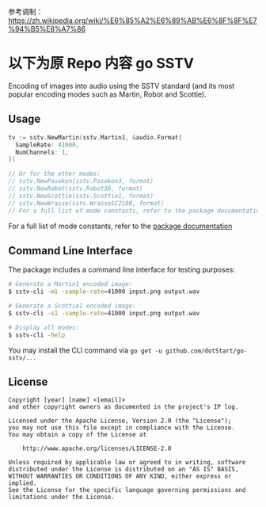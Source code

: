参考调制：https://zh.wikipedia.org/wiki/%E6%85%A2%E6%89%AB%E6%8F%8F%E7%94%B5%E8%A7%86

以下为原 Repo 内容
go SSTV
=======

Encoding of images into audio using the SSTV standard (and its most popular encoding modes such as
Martin, Robot and Scottie).

Usage
-----

```go
tv := sstv.NewMartin(sstv.Martin1, &audio.Format{
  SampleRate: 41000,
  NumChannels: 1,
})

// Or for the other modes:
// sstv.NewPasokon(sstv.Pasokon3, format)
// sstv.NewRobot(sstv.Robot36, format)
// sstv.NewScottie(sstv.Scottie1, format)
// sstv.NewWrasse(sstv.WrasseSC2180, format)
// For a full list of mode constants, refer to the package documentation
```

For a full list of mode constants, refer to the [package documentation](https://godoc.org/github.com/dotStart/go-sstv)

Command Line Interface
----------------------

The package includes a command line interface for testing purposes:

```sh
# Generate a Martin1 encoded image:
$ sstv-cli -m1 -sample-rate=41000 input.png output.wav

# Generate a Scottie1 encoded image:
$ sstv-cli -s1 -sample-rate=41000 input.png output.wav

# Display all modes:
$ sstv-cli -help
```

You may install the CLI command via `go get -u github.com/dotStart/go-sstv/...`

License
-------

```
Copyright [year] [name] <[email]>
and other copyright owners as documented in the project's IP log.

Licensed under the Apache License, Version 2.0 (the "License");
you may not use this file except in compliance with the License.
You may obtain a copy of the License at

    http://www.apache.org/licenses/LICENSE-2.0

Unless required by applicable law or agreed to in writing, software
distributed under the License is distributed on an "AS IS" BASIS,
WITHOUT WARRANTIES OR CONDITIONS OF ANY KIND, either express or implied.
See the License for the specific language governing permissions and
limitations under the License.
```
